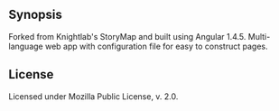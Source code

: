 ## Synopsis

Forked from Knightlab's StoryMap and built using Angular 1.4.5. Multi-language web app with configuration file for easy to construct pages.

## License

Licensed under Mozilla Public License, v. 2.0.